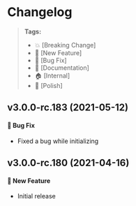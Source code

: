 Changelog
=========

> **Tags:**
> - :boom:       [Breaking Change]
> - :rocket:     [New Feature]
> - :bug:        [Bug Fix]
> - :memo:       [Documentation]
> - :house:      [Internal]
> - :nail_care:  [Polish]

## v3.0.0-rc.183 (2021-05-12)

#### :bug: Bug Fix

* Fixed a bug while initializing

## v3.0.0-rc.180 (2021-04-16)

#### :rocket: New Feature

* Initial release
